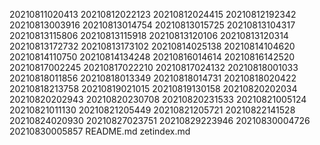 20210811020413
20210812022123
20210812024415
20210812192342
20210813003916
20210813014754
20210813015725
20210813104317
20210813115806
20210813115918
20210813120106
20210813120314
20210813172732
20210813173102
20210814025138
20210814104620
20210814110750
20210814134248
20210816014614
20210816142520
20210817002245
20210817022210
20210817024132
20210818001033
20210818011856
20210818013349
20210818014731
20210818020422
20210818213758
20210819021015
20210819130158
20210820202034
20210820202943
20210820230708
20210820231533
20210821005124
20210821011130
20210821205449
20210821205721
20210822141528
20210824020930
20210827023751
20210829223946
20210830004726
20210830005857
README.md
zetindex.md
